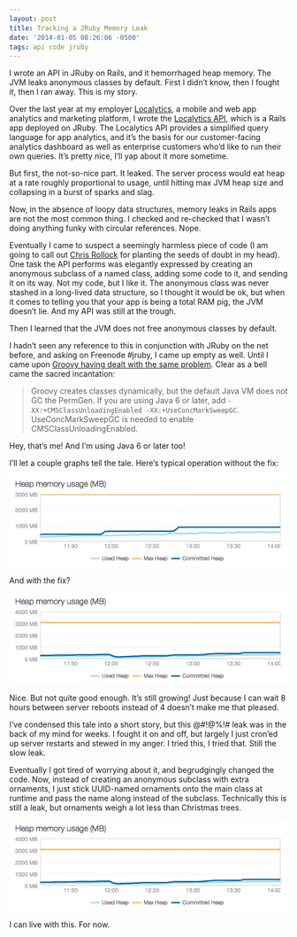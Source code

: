 ```yaml
---
layout: post
title: Tracking a JRuby Memory Leak
date: '2014-01-05 08:26:06 -0500'
tags: api code jruby
---
```

I wrote an API in JRuby on Rails, and it hemorrhaged heap memory. The JVM
leaks anonymous classes by default. First I didn’t know, then I fought it,
then I ran away. This is my story.

Over the last year at my employer [Localytics](http://www.localytics.com),
a mobile and web app analytics and marketing platform, I wrote the
[Localytics API](https://api.localytics.com/docs), which is a Rails app
deployed on JRuby. The Localytics API provides a simplified query language
for app analytics, and it’s the basis for our customer-facing analytics
dashboard as well as enterprise customers who’d like to run their own
queries. It’s pretty nice, I’ll yap about it more sometime.

But first, the not-so-nice part. It leaked. The server process would eat
heap at a rate roughly proportional to usage, until hitting max JVM heap
size and collapsing in a burst of sparks and slag.

Now, in the absence of loopy data structures, memory leaks in Rails apps are
not the most common thing. I checked and re-checked that I wasn’t doing
anything funky with circular references. Nope.

Eventually I came to suspect a seemingly harmless piece of code (I am going
to call out [Chris Rollock](https://twitter.com/Sastopher)
for planting the seeds of doubt in my head). One
task the API performs was elegantly expressed by creating an anonymous
subclass of a named class, adding some code to it, and sending it on its
way. Not my code, but I like it. The anonymous class was never stashed in
a long-lived data structure, so I thought it would be ok, but when it
comes to telling you that your app is being a total RAM pig, the JVM
doesn’t lie. And my API was still at the trough.

Then I learned that the JVM does not free anonymous classes by default.

I hadn’t seen any reference to this in conjunction with JRuby on the
net before, and asking on Freenode #jruby, I came up empty as well.
Until I came upon
[Groovy having dealt with the same problem](http://groovy.codehaus.org/Running).
Clear as a bell came the sacred incantation:

> Groovy creates classes dynamically, but the default Java VM does not
> GC the PermGen. If you are using Java 6 or later,
> add `-XX:+CMSClassUnloadingEnabled -XX:+UseConcMarkSweepGC`.
> UseConcMarkSweepGC is needed to enable CMSClassUnloadingEnabled.

Hey, that’s me! And I’m using Java 6 or later too!

I’ll let a couple graphs tell the tale. Here’s typical operation without
the fix:

![Heap memory before fix](/images/jruby-leak/image1.png)

And with the fix?

![Heap memory after fix](/images/jruby-leak/image2.png)

Nice. But not quite good enough. It’s still growing! Just because I can wait
8 hours between server reboots instead of 4 doesn’t make me that pleased.

I’ve condensed this tale into a short story, but this @#$!@$%!# leak was in
the back of my mind for weeks. I fought it on and off, but largely I just
cron’ed up server restarts and stewed in my anger. I tried this, I tried
that. Still the slow leak.

Eventually I got tired of worrying about it, and begrudgingly changed the
code. Now, instead of creating an anonymous subclass with extra ornaments,
I just stick UUID-named ornaments onto the main class at runtime and pass
the name along instead of the subclass. Technically this is still a leak,
but ornaments weigh a lot less than Christmas trees.

![Heap memory after avoidance](/images/jruby-leak/image2.png)

I can live with this. For now.

